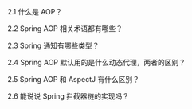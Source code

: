2.1 什么是 AOP？

2.2 Spring AOP 相关术语都有哪些？

2.3 Spring 通知有哪些类型？

2.4 Spring AOP 默认用的是什么动态代理，两者的区别？

2.5 Spring AOP 和 AspectJ 有什么区别？

2.6 能说说 Spring 拦截器链的实现吗？